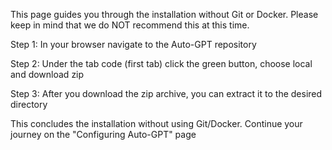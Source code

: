 This page guides you through the installation without Git or Docker.
Please keep in mind that we do NOT recommend this at this time.

Step 1:
In your browser navigate to the Auto-GPT repository

Step 2:
Under the tab code (first tab) click the green button, choose local and download zip

Step 3:
After you download the zip archive, you can extract it to the desired directory

This concludes the installation without using Git/Docker. Continue your journey on the "Configuring Auto-GPT" page